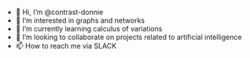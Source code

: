 - 👋 Hi, I’m @contrast-donnie
- 👀 I’m interested in graphs and networks 
- 🌱 I’m currently learning calculus of variations
- 💞️ I’m looking to collaborate on projects related to artificial intelligence
- 📫 How to reach me via SLACK

<!---
contrast-donnie/contrast-donnie is a ✨ special ✨ repository because its `README.md` (this file) appears on your GitHub profile.
You can click the Preview link to take a look at your changes.
--->
